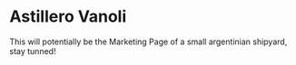 # Astillero Vanoli

This will potentially be the Marketing Page of a small argentinian shipyard, stay tunned!